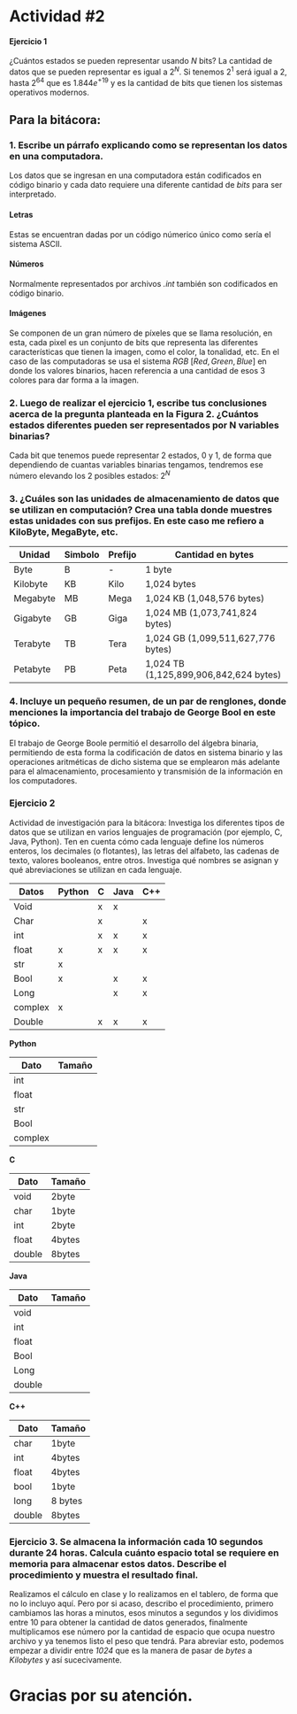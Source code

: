 # Actividad #2 
#### Ejercicio 1
¿Cuántos estados se pueden representar usando *N* bits?
La cantidad de datos que se pueden representar es igual a $2^N$. Si tenemos $2^1$ será igual a 2, hasta $2^{64}$ que es $1.844e^{+19}$ y es la cantidad de bits que tienen los sistemas operativos modernos. 

## Para la bitácora:
### 1. Escribe un párrafo explicando como se representan los datos en una computadora.

Los datos que se ingresan en una computadora están codificados en código binario y cada dato requiere una diferente cantidad de *bits* para ser interpretado. 

#### Letras
Estas se encuentran dadas por un código númerico único como sería el sistema ASCII.

#### Números
Normalmente representados por archivos *.int* también son codificados en código binario.

#### Imágenes
Se componen de un gran número de píxeles que se llama resolución, en esta, cada pixel es un conjunto de bits que representa las diferentes características que tienen la imagen, como el color, la tonalidad, etc. En el caso de las computadoras se usa el sistema *RGB* [$Red, Green, Blue$] en donde los valores binarios, hacen referencia a una cantidad de esos 3 colores para dar forma a la imagen.

### 2. Luego de realizar el ejercicio 1, escribe tus conclusiones acerca de la pregunta planteada en la Figura 2. ¿Cuántos estados diferentes pueden ser representados por N variables binarias?
Cada bit que tenemos puede representar 2 estados, 0 y 1, de forma que dependiendo de cuantas variables binarias tengamos, tendremos ese número elevando los 2 posibles estados: $2^N$

### 3. ¿Cuáles son las unidades de almacenamiento de datos que se utilizan en computación? Crea una tabla donde muestres estas unidades con sus prefijos. En este caso me refiero a KiloByte, MegaByte, etc.
| Unidad | Simbolo | Prefijo | Cantidad en bytes |
|--------------|--------------| ------------ |--------------|
| Byte | B | -| 1 byte |
| Kilobyte | KB | Kilo | 1,024 bytes |
| Megabyte | MB | Mega | 1,024 KB (1,048,576 bytes) |
| Gigabyte | GB | Giga | 1,024 MB (1,073,741,824 bytes) |
| Terabyte | TB | Tera | 1,024 GB (1,099,511,627,776 bytes) |
| Petabyte | PB | Peta | 1,024 TB (1,125,899,906,842,624 bytes) |

### 4. Incluye un pequeño resumen, de un par de renglones, donde menciones la importancia del trabajo de George Bool en este tópico.
El trabajo de George Boole permitió el desarrollo del álgebra binaria, permitiendo de esta forma la codificación de datos en sistema binario y las operaciones aritméticas de dicho sistema que se emplearon más adelante para el almacenamiento, procesamiento y transmisión de la información en los computadores.

### Ejercicio 2
Actividad de investigación para la bitácora: Investiga los diferentes tipos de datos que se utilizan en varios lenguajes de programación (por ejemplo, C, Java, Python). Ten en cuenta cómo cada lenguaje define los números enteros, los decimales (o flotantes), las letras del alfabeto, las cadenas de texto, valores booleanos, entre otros. Investiga qué nombres se asignan y qué abreviaciones se utilizan en cada lenguaje.

| Datos | Python | C | Java | C++ |
|--------------|--------------|-------|---|---|
| Void | | x|x|
| Char | | x||x|
| int  |  |x | x|x|
| float|  x| x|x|x|
| str | x|
| Bool|x ||x|x|
| Long|||x|x|
| complex| x|||
| Double| | x|x|x|

**Python**
 
 |Dato|Tamaño|
 |---|---|
 |int|
 |float|
 |str|
 |Bool|
 |complex|

 **C**

 |Dato|Tamaño|
 |---|---|
|void|2byte|
|char|1byte|
|int|2byte|
|float|4bytes|
|double|8bytes|

 **Java**

 |Dato|Tamaño|
 |---|---|
 |void|
 |int|
 |float|
 |Bool|
 |Long|
 |double|

 **C++**

 |Dato|Tamaño|
 |---|---|
 |char|1byte|
 |int|4bytes|
 |float|4bytes|
 |bool|1byte|
 |long|8 bytes|
 |double|8bytes|

### Ejercicio 3. Se almacena la información cada 10 segundos durante 24 horas. Calcula cuánto espacio total se requiere en memoria para almacenar estos datos. Describe el procedimiento y muestra el resultado final.
Realizamos el cálculo en clase y lo realizamos en el tablero, de forma que no lo incluyo aquí.
Pero por si acaso, describo el procedimiento, primero cambiamos las horas a minutos, esos minutos a segundos y los dividimos entre 10 para obtener la cantidad de datos generados, finalmente multiplicamos ese número por la cantidad de espacio que ocupa nuestro archivo y ya tenemos listo el peso que tendrá. Para abreviar esto, podemos empezar a dividir entre *1024* que es la manera de pasar de *bytes* a *Kilobytes* y así sucecivamente.

# Gracias por su atención.
